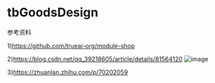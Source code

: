 # tbGoodsDesign

参考资料

1)https://github.com/trueai-org/module-shop

2)https://blog.csdn.net/qq_39218605/article/details/81564120
![image](https://upload-images.jianshu.io/upload_images/8122772-b88f252c930a3635.png)

3)https://zhuanlan.zhihu.com/p/70202059


